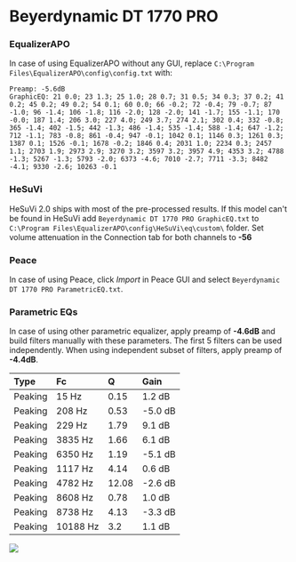# Beyerdynamic DT 1770 PRO

### EqualizerAPO
In case of using EqualizerAPO without any GUI, replace `C:\Program Files\EqualizerAPO\config\config.txt`
with:
```
Preamp: -5.6dB
GraphicEQ: 21 0.0; 23 1.3; 25 1.0; 28 0.7; 31 0.5; 34 0.3; 37 0.2; 41 0.2; 45 0.2; 49 0.2; 54 0.1; 60 0.0; 66 -0.2; 72 -0.4; 79 -0.7; 87 -1.0; 96 -1.4; 106 -1.8; 116 -2.0; 128 -2.0; 141 -1.7; 155 -1.1; 170 -0.0; 187 1.4; 206 3.0; 227 4.0; 249 3.7; 274 2.1; 302 0.4; 332 -0.8; 365 -1.4; 402 -1.5; 442 -1.3; 486 -1.4; 535 -1.4; 588 -1.4; 647 -1.2; 712 -1.1; 783 -0.8; 861 -0.4; 947 -0.1; 1042 0.1; 1146 0.3; 1261 0.3; 1387 0.1; 1526 -0.1; 1678 -0.2; 1846 0.4; 2031 1.0; 2234 0.3; 2457 1.1; 2703 1.9; 2973 2.9; 3270 3.2; 3597 3.2; 3957 4.9; 4353 3.2; 4788 -1.3; 5267 -1.3; 5793 -2.0; 6373 -4.6; 7010 -2.7; 7711 -3.3; 8482 -4.1; 9330 -2.6; 10263 -0.1
```

### HeSuVi
HeSuVi 2.0 ships with most of the pre-processed results. If this model can't be found in HeSuVi add
`Beyerdynamic DT 1770 PRO GraphicEQ.txt` to `C:\Program Files\EqualizerAPO\config\HeSuVi\eq\custom\` folder.
Set volume attenuation in the Connection tab for both channels to **-56**

### Peace
In case of using Peace, click *Import* in Peace GUI and select `Beyerdynamic DT 1770 PRO ParametricEQ.txt`.

### Parametric EQs
In case of using other parametric equalizer, apply preamp of **-4.6dB** and build filters manually
with these parameters. The first 5 filters can be used independently.
When using independent subset of filters, apply preamp of **-4.4dB**.

| Type    | Fc       |     Q | Gain    |
|:--------|:---------|:------|:--------|
| Peaking | 15 Hz    |  0.15 | 1.2 dB  |
| Peaking | 208 Hz   |  0.53 | -5.0 dB |
| Peaking | 229 Hz   |  1.79 | 9.1 dB  |
| Peaking | 3835 Hz  |  1.66 | 6.1 dB  |
| Peaking | 6350 Hz  |  1.19 | -5.1 dB |
| Peaking | 1117 Hz  |  4.14 | 0.6 dB  |
| Peaking | 4782 Hz  | 12.08 | -2.6 dB |
| Peaking | 8608 Hz  |  0.78 | 1.0 dB  |
| Peaking | 8738 Hz  |  4.13 | -3.3 dB |
| Peaking | 10188 Hz |  3.2  | 1.1 dB  |

![](https://raw.githubusercontent.com/jaakkopasanen/AutoEq/master/results/rtings/avg/Beyerdynamic%20DT%201770%20PRO/Beyerdynamic%20DT%201770%20PRO.png)